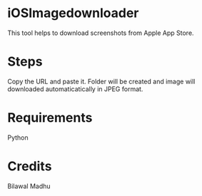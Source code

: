 # iOSImagedownloader

This tool helps to download screenshots from Apple App Store.

# Steps

Copy the URL and paste it. Folder will be created and image will downloaded automaticatically in JPEG format.

# Requirements

Python

# Credits

Bilawal Madhu
